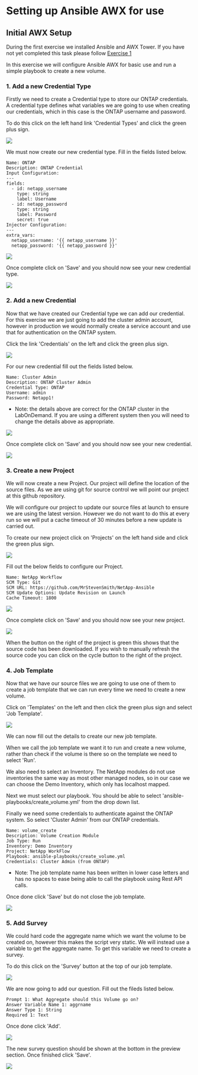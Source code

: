 # Setting up Ansible AWX for use

## Initial AWX Setup

During the first exercise we installed Ansible and AWX Tower.  If you have not yet completed this task please follow [Exercise 1](https://github.com/MrStevenSmith/NetApp-Ansible/tree/master/1.Installing_Ansible_and_AWX)

In this exercise we will configure Ansible AWX for basic use and run a simple playbook to create a new volume.

### 1. Add a new Credential Type

Firstly we need to create a Credential type to store our ONTAP credentials.  A credential type defines what variables we are going to use when creating our credentials, which in this case is the ONTAP username and password.

To do this click on the left hand link 'Credential Types' and click the green plus sign.

<img align="center" src="https://github.com/MrStevenSmith/NetApp-Ansible/blob/master/2.Setting_up_Ansible_AWX/images/credential_type_01.png">

We must now create our new credential type.  Fill in the fields listed below.

```
Name: ONTAP
Description: ONTAP Credential
Input Configuration:
---
fields:
  - id: netapp_username
    type: string
    label: Username
  - id: netapp_password
    type: string
    label: Password
    secret: true
Injector Configuration:
---
extra_vars:
  netapp_username: '{{ netapp_username }}'
  netapp_password: '{{ netapp_password }}'
```

<img align="center" src="https://github.com/MrStevenSmith/NetApp-Ansible/blob/master/2.Setting_up_Ansible_AWX/images/credential_type_02.png">

Once complete click on 'Save' and you should now see your new credential type.

<img align="center" src="https://github.com/MrStevenSmith/NetApp-Ansible/blob/master/2.Setting_up_Ansible_AWX/images/credential_type_03.png">

### 2. Add a new Credential

Now that we have created our Credential type we can add our credential.  For this exercise we are just going to add the cluster admin account, however in production we would normally create a service account and use that for authentication on the ONTAP system.

Click the link 'Credentials' on the left and click the green plus sign.

<img align="center" src="https://github.com/MrStevenSmith/NetApp-Ansible/blob/master/2.Setting_up_Ansible_AWX/images/credential_01.png">

For our new credential fill out the fields listed below.

```
Name: Cluster Admin
Description: ONTAP Cluster Admin
Credential Type: ONTAP
Username: admin
Password: Netapp1!
```

* Note: the details above are correct for the ONTAP cluster in the LabOnDemand.  If you are using a different system then you will need to change the details above as appropriate.

<img align="center" src="https://github.com/MrStevenSmith/NetApp-Ansible/blob/master/2.Setting_up_Ansible_AWX/images/credential_02.png">

Once complete click on 'Save' and you should now see your new credential.

<img align="center" src="https://github.com/MrStevenSmith/NetApp-Ansible/blob/master/2.Setting_up_Ansible_AWX/images/credential_03.png">

### 3. Create a new Project

We will now create a new Project.  Our project will define the location of the source files.  As we are using git for source control we will point our project at this github repository.

We will configure our project to update our source files at launch to ensure we are using the latest version.  However we do not want to do this at every run so we will put a cache timeout of 30 minutes before a new update is carried out.

To create our new project click on 'Projects' on the left hand side and click the green plus sign.

<img align="center" src="https://github.com/MrStevenSmith/NetApp-Ansible/blob/master/2.Setting_up_Ansible_AWX/images/project_01.png">

Fill out the below fields to configure our Project.

```
Name: NetApp Workflow
SCM Type: Git
SCM URL: https://github.com/MrStevenSmith/NetApp-Ansible
SCM Update Options: Update Revision on Launch
Cache Timeout: 1800
```

<img align="center" src="https://github.com/MrStevenSmith/NetApp-Ansible/blob/master/2.Setting_up_Ansible_AWX/images/project_02.png">

Once complete click on 'Save' and you should now see your new project.

<img align="center" src="https://github.com/MrStevenSmith/NetApp-Ansible/blob/master/2.Setting_up_Ansible_AWX/images/project_03.png">

When the button on the right of the project is green this shows that the source code has been downloaded.  If you wish to manually refresh the source code you can click on the cycle button to the right of the project.

### 4. Job Template

Now that we have our source files we are going to use one of them to create a job template that we can run every time we need to create a new volume.

Click on 'Templates' on the left and then click the green plus sign and select 'Job Template'.

<img align="center" src="https://github.com/MrStevenSmith/NetApp-Ansible/blob/master/2.Setting_up_Ansible_AWX/images/template_01.png">

We can now fill out the details to create our new job template.

When we call the job template we want it to run and create a new volume, rather than check if the volume is there so on the template we need to select 'Run'.

We also need to select an Inventory.  The NetApp modules do not use inventories the same way as most other managed nodes, so in our case we can choose the Demo Inventory, which only has localhost mapped.

Next we must select our playbook.  You should be able to select 'ansible-playbooks/create_volume.yml' from the drop down list.

Finally we need some credentials to authenticate against the ONTAP system.  So select 'Cluster Admin' from our ONTAP credentials.

```
Name: volume_create
Description: Volume Creation Module
Job Type: Run
Inventory: Demo Inventory
Project: NetApp WorkFlow
Playbook: ansible-playbooks/create_volume.yml
Credentials: Cluster Admin (from ONTAP)
```

* Note: The job template name has been written in lower case letters and has no spaces to ease being able to call the playbook using Rest API calls.

Once done click 'Save' but do not close the job template.

<img align="center" src="https://github.com/MrStevenSmith/NetApp-Ansible/blob/master/2.Setting_up_Ansible_AWX/images/template_02.png">

### 5. Add Survey

We could hard code the aggregate name which we want the volume to be created on, however this makes the script very static.  We will instead use a variable to get the aggregate name.  To get this variable we need to create a survey.

To do this click on the 'Survey' button at the top of our job template.

<img align="center" src="https://github.com/MrStevenSmith/NetApp-Ansible/blob/master/2.Setting_up_Ansible_AWX/images/survey_01.png">

We are now going to add our question.  Fill out the fileds listed below.

```
Prompt 1: What Aggregate should this Volume go on?
Answer Variable Name 1: aggrname
Answer Type 1: String
Required 1: Text
```

Once done click 'Add'.

<img align="center" src="https://github.com/MrStevenSmith/NetApp-Ansible/blob/master/2.Setting_up_Ansible_AWX/images/survey_02.png">

The new survey question should be shown at the bottom in the preview section.  Once finished click 'Save'.

<img align="center" src="https://github.com/MrStevenSmith/NetApp-Ansible/blob/master/2.Setting_up_Ansible_AWX/images/survey_03.png">

